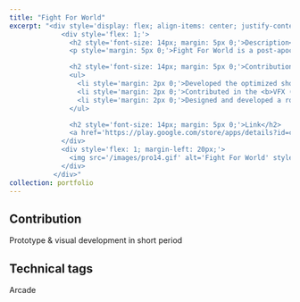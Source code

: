 ```yaml
---
title: "Fight For World"
excerpt: "<div style='display: flex; align-items: center; justify-content: space-between; font-size: 14px;'>
             <div style='flex: 1;'>
               <h2 style='font-size: 14px; margin: 5px 0;'>Description</h2>
               <p style='margin: 5px 0;'>Fight For World is a post-apocalyptic action game where players take on the role of a sci-fi soldier fighting through toxic environments filled with radioactive creatures. Players engage in intense combat using various weapons, strategically deploy turrets for defense, and upgrade their soldier’s stats and equipment with collected coins and radiation tokens. The game features challenging boss battles and a unique area liberation mechanic, where players cleanse radiation zones by defeating enemies and destroying their nests. The gameplay blends fast-paced action with strategic decision-making to deliver an immersive and engaging experience.</p>

               <h2 style='font-size: 14px; margin: 5px 0;'>Contribution</h2>
               <ul>
                 <li style='margin: 2px 0;'>Developed the optimized shooting mechanics, dynamic hoard spawning system using <b>object pooling</b> technique to deliver engaging experience</li>
                 <li style='margin: 2px 0;'>Contributed in the <b>VFX (shaders and particle systems)</b> and sounds to significantly improve game feel</li>
                 <li style='margin: 2px 0;'>Designed and developed a robust save system to manage stats</li>
               </ul>

               <h2 style='font-size: 14px; margin: 5px 0;'>Link</h2>
               <a href='https://play.google.com/store/apps/details?id=com.bigbang.fightforworld'>Download</a>
             </div>
             <div style='flex: 1; margin-left: 20px;'>
               <img src='/images/pro14.gif' alt='Fight For World' style='max-width: 100%;'>
             </div>
           </div>"
collection: portfolio
---
```


Contribution
-----
Prototype & visual development in short period

Technical tags
-----
Arcade


